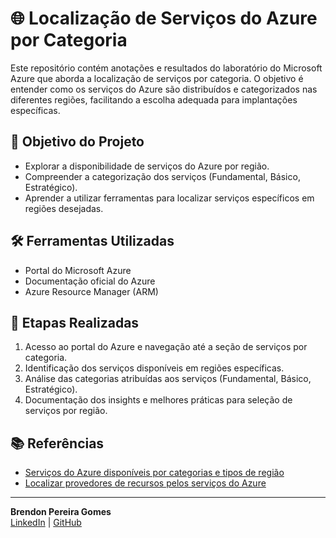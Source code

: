 # 🌐 Localização de Serviços do Azure por Categoria

Este repositório contém anotações e resultados do laboratório do Microsoft Azure que aborda a localização de serviços por categoria. O objetivo é entender como os serviços do Azure são distribuídos e categorizados nas diferentes regiões, facilitando a escolha adequada para implantações específicas.

## 🎯 Objetivo do Projeto

- Explorar a disponibilidade de serviços do Azure por região.
- Compreender a categorização dos serviços (Fundamental, Básico, Estratégico).
- Aprender a utilizar ferramentas para localizar serviços específicos em regiões desejadas.

## 🛠️ Ferramentas Utilizadas

- Portal do Microsoft Azure
- Documentação oficial do Azure
- Azure Resource Manager (ARM)

## 📌 Etapas Realizadas

1. Acesso ao portal do Azure e navegação até a seção de serviços por categoria.
2. Identificação dos serviços disponíveis em regiões específicas.
3. Análise das categorias atribuídas aos serviços (Fundamental, Básico, Estratégico).
4. Documentação dos insights e melhores práticas para seleção de serviços por região.

## 📚 Referências

- [Serviços do Azure disponíveis por categorias e tipos de região](https://learn.microsoft.com/pt-br/azure/reliability/availability-service-by-category)
- [Localizar provedores de recursos pelos serviços do Azure](https://learn.microsoft.com/pt-br/azure/azure-resource-manager/management/azure-services-resource-providers)

---

**Brendon Pereira Gomes**  
[LinkedIn](https://www.linkedin.com/in/pereiragomesbrendon) | [GitHub](https://github.com/PereiraGomesBrendon)
